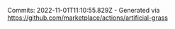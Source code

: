 Commits: 2022-11-01T11:10:55.829Z - Generated via https://github.com/marketplace/actions/artificial-grass
<br>
